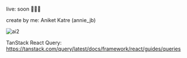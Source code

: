live: soon 🔗🔗🔗

create by me: Aniket Katre (annie_jb)

![ai2](https://github.com/AniketKatre/shopifyMERN/assets/137198614/b51b6710-8911-458f-84e7-906655b60208)

TanStack React Query:
https://tanstack.com/query/latest/docs/framework/react/guides/queries
